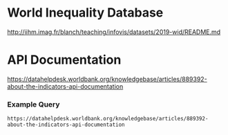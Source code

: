# World Inequality Database

http://iihm.imag.fr/blanch/teaching/infovis/datasets/2019-wid/README.md


# API Documentation

https://datahelpdesk.worldbank.org/knowledgebase/articles/889392-about-the-indicators-api-documentation

### Example Query
`https://datahelpdesk.worldbank.org/knowledgebase/articles/889392-about-the-indicators-api-documentation`
